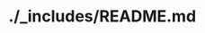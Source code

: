 # ./_includes/README.md

<!-- It is not recommended to modify this code, unless you are a Pro.

If you need help, please feel free to contact me. -->

